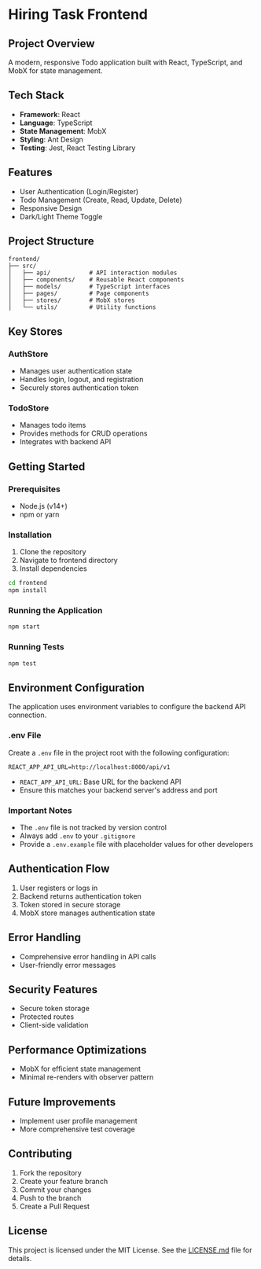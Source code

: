 # Hiring Task Frontend

## Project Overview
A modern, responsive Todo application built with React, TypeScript, and MobX for state management.

## Tech Stack
- **Framework**: React
- **Language**: TypeScript
- **State Management**: MobX
- **Styling**: Ant Design
- **Testing**: Jest, React Testing Library

## Features
- User Authentication (Login/Register)
- Todo Management (Create, Read, Update, Delete)
- Responsive Design
- Dark/Light Theme Toggle

## Project Structure
```
frontend/
├── src/
│   ├── api/           # API interaction modules
│   ├── components/    # Reusable React components
│   ├── models/        # TypeScript interfaces
│   ├── pages/         # Page components
│   ├── stores/        # MobX stores
│   └── utils/         # Utility functions
```

## Key Stores
### AuthStore
- Manages user authentication state
- Handles login, logout, and registration
- Securely stores authentication token

### TodoStore
- Manages todo items
- Provides methods for CRUD operations
- Integrates with backend API

## Getting Started

### Prerequisites
- Node.js (v14+)
- npm or yarn

### Installation
1. Clone the repository
2. Navigate to frontend directory
3. Install dependencies
```bash
cd frontend
npm install
```

### Running the Application
```bash
npm start
```

### Running Tests
```bash
npm test
```

## Environment Configuration

The application uses environment variables to configure the backend API connection.

### .env File
Create a `.env` file in the project root with the following configuration:

```
REACT_APP_API_URL=http://localhost:8000/api/v1
```

- `REACT_APP_API_URL`: Base URL for the backend API
- Ensure this matches your backend server's address and port

### Important Notes
- The `.env` file is not tracked by version control
- Always add `.env` to your `.gitignore`
- Provide a `.env.example` file with placeholder values for other developers

## Authentication Flow
1. User registers or logs in
2. Backend returns authentication token
3. Token stored in secure storage
4. MobX store manages authentication state

## Error Handling
- Comprehensive error handling in API calls
- User-friendly error messages

## Security Features
- Secure token storage
- Protected routes
- Client-side validation

## Performance Optimizations
- MobX for efficient state management
- Minimal re-renders with observer pattern

## Future Improvements
- Implement user profile management
- More comprehensive test coverage

## Contributing
1. Fork the repository
2. Create your feature branch
3. Commit your changes
4. Push to the branch
5. Create a Pull Request

## License
This project is licensed under the MIT License. See the [LICENSE.md](LICENSE.md) file for details.
